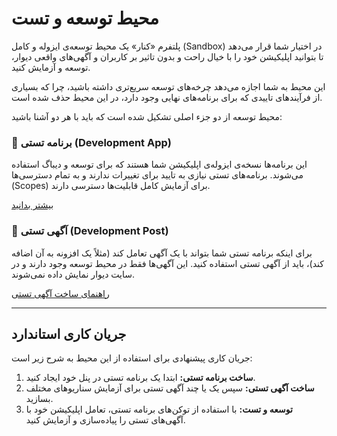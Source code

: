# محیط توسعه و تست

پلتفرم «کنار» یک محیط توسعه‌ی ایزوله و کامل (Sandbox) در اختیار شما قرار می‌دهد تا بتوانید اپلیکیشن خود را با خیال راحت و بدون تاثیر بر کاربران و آگهی‌های واقعی دیوار، توسعه و آزمایش کنید.

این محیط به شما اجازه می‌دهد چرخه‌های توسعه سریع‌تری داشته باشید، چرا که بسیاری از فرآیندهای تاییدی که برای برنامه‌های نهایی وجود دارد، در این محیط حذف شده است.

محیط توسعه از دو جزء اصلی تشکیل شده است که باید با هر دو آشنا باشید:

<div class="container">
  <div class="row">
    <div class="col col--6">
      <div class="card">
        <div class="card__header">
          <h3>🚀 برنامه تستی (Development App)</h3>
        </div>
        <div class="card__body">
          <p>
            این برنامه‌ها نسخه‌ی ایزوله‌ی اپلیکیشن شما هستند که برای توسعه و دیباگ استفاده می‌شوند. برنامه‌های تستی نیازی به تایید برای تغییرات ندارند و به تمام دسترسی‌ها (Scopes) برای آزمایش کامل قابلیت‌ها دسترسی دارند.
          </p>
        </div>
        <div class="card__footer">
          <a href="./apps" class="button button--primary button--block">بیشتر بدانید</a>
        </div>
      </div>
    </div>
    <div class="col col--6">
      <div class="card">
        <div class="card__header">
          <h3>📄 آگهی تستی (Development Post)</h3>
        </div>
        <div class="card__body">
          <p>
            برای اینکه برنامه تستی شما بتواند با یک آگهی تعامل کند (مثلاً یک افزونه به آن اضافه کند)، باید از آگهی تستی استفاده کنید. این آگهی‌ها فقط در محیط توسعه وجود دارند و در سایت دیوار نمایش داده نمی‌شوند.
          </p>
        </div>
        <div class="card__footer">
          <a href="./dev-post" class="button button--primary button--block">راهنمای ساخت آگهی تستی</a>
        </div>
      </div>
    </div>
  </div>
</div>

---

## جریان کاری استاندارد

جریان کاری پیشنهادی برای استفاده از این محیط به شرح زیر است:

1.  **ساخت برنامه تستی:** ابتدا یک برنامه تستی در پنل خود ایجاد کنید.
2.  **ساخت آگهی تستی:** سپس یک یا چند آگهی تستی برای آزمایش سناریوهای مختلف بسازید.
3.  **توسعه و تست:** با استفاده از توکن‌های برنامه تستی، تعامل اپلیکیشن خود با آگهی‌های تستی را پیاده‌سازی و آزمایش کنید.
